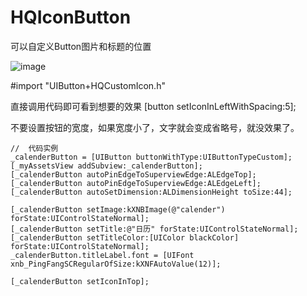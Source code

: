 # HQIconButton
可以自定义Button图片和标题的位置


![image](https://github.com/yanhaiqiang/HQIconButton/blob/master/image.png)

#import "UIButton+HQCustomIcon.h"

直接调用代码即可看到想要的效果
[button setIconInLeftWithSpacing:5];

不要设置按钮的宽度，如果宽度小了，文字就会变成省略号，就没效果了。
```objc
//  代码实例
_calenderButton = [UIButton buttonWithType:UIButtonTypeCustom];
[_myAssetsView addSubview:_calenderButton];
[_calenderButton autoPinEdgeToSuperviewEdge:ALEdgeTop];
[_calenderButton autoPinEdgeToSuperviewEdge:ALEdgeLeft];
[_calenderButton autoSetDimension:ALDimensionHeight toSize:44];
        
[_calenderButton setImage:kXNBImage(@"calender") forState:UIControlStateNormal];
[_calenderButton setTitle:@"日历" forState:UIControlStateNormal];
[_calenderButton setTitleColor:[UIColor blackColor] forState:UIControlStateNormal];
_calenderButton.titleLabel.font = [UIFont xnb_PingFangSCRegularOfSize:kXNFAutoValue(12)];

[_calenderButton setIconInTop];
```
